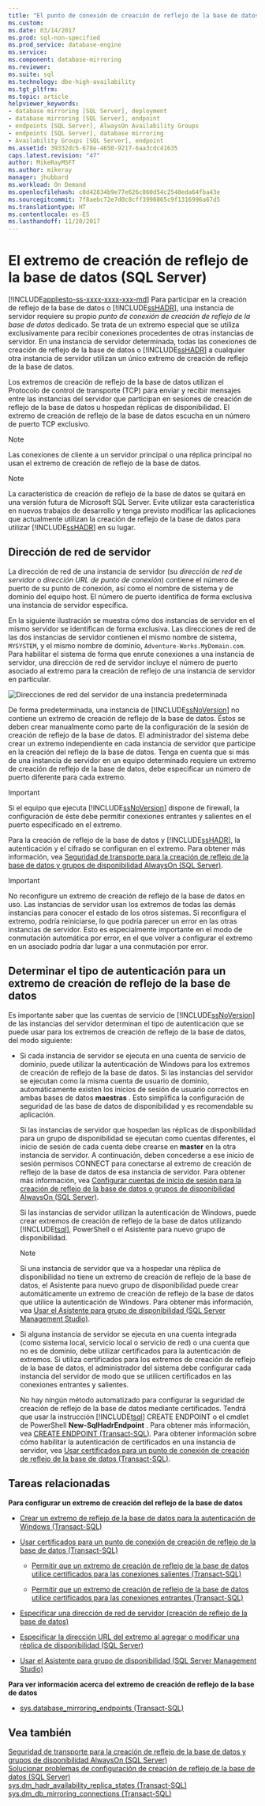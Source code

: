 ```yaml
---
title: "El punto de conexión de creación de reflejo de la base de datos (SQL Server) | Microsoft Docs"
ms.custom: 
ms.date: 03/14/2017
ms.prod: sql-non-specified
ms.prod_service: database-engine
ms.service: 
ms.component: database-mirroring
ms.reviewer: 
ms.suite: sql
ms.technology: dbe-high-availability
ms.tgt_pltfrm: 
ms.topic: article
helpviewer_keywords:
- database mirroring [SQL Server], deployment
- database mirroring [SQL Server], endpoint
- endpoints [SQL Server], AlwaysOn Availability Groups
- endpoints [SQL Server], database mirroring
- Availability Groups [SQL Server], endpoint
ms.assetid: 39332dc5-678e-4650-9217-6aa3cdc41635
caps.latest.revision: "47"
author: MikeRayMSFT
ms.author: mikeray
manager: jhubbard
ms.workload: On Demand
ms.openlocfilehash: c8d42834b9e77e626c860d54c2548eda64fba43e
ms.sourcegitcommit: 7f8aebc72e7d0c8cff3990865c9f1316996a67d5
ms.translationtype: HT
ms.contentlocale: es-ES
ms.lasthandoff: 11/20/2017
---
```

# <a name="the-database-mirroring-endpoint-sql-server"></a>El extremo de creación de reflejo de la base de datos (SQL Server)
[!INCLUDE[appliesto-ss-xxxx-xxxx-xxx-md](../../includes/appliesto-ss-xxxx-xxxx-xxx-md.md)] Para participar en la creación de reflejo de la base de datos o [!INCLUDE[ssHADR](../../includes/sshadr-md.md)], una instancia de servidor requiere su propio *punto de conexión de creación de reflejo de la base de datos* dedicado. Se trata de un extremo especial que se utiliza exclusivamente para recibir conexiones procedentes de otras instancias de servidor. En una instancia de servidor determinada, todas las conexiones de creación de reflejo de la base de datos o [!INCLUDE[ssHADR](../../includes/sshadr-md.md)] a cualquier otra instancia de servidor utilizan un único extremo de creación de reflejo de la base de datos.  
  
 Los extremos de creación de reflejo de la base de datos utilizan el Protocolo de control de transporte (TCP) para enviar y recibir mensajes entre las instancias del servidor que participan en sesiones de creación de reflejo de la base de datos u hospedan réplicas de disponibilidad. El extremo de creación de reflejo de la base de datos escucha en un número de puerto TCP exclusivo.  
  
> [!NOTE]  
>  Las conexiones de cliente a un servidor principal o una réplica principal no usan el extremo de creación de reflejo de la base de datos.  
  
> [!NOTE]  
>  La característica de creación de reflejo de la base de datos se quitará en una versión futura de Microsoft SQL Server. Evite utilizar esta característica en nuevos trabajos de desarrollo y tenga previsto modificar las aplicaciones que actualmente utilizan la creación de reflejo de la base de datos para utilizar [!INCLUDE[ssHADR](../../includes/sshadr-md.md)] en su lugar.  
  
  
##  <a name="ServerNetworkAddress"></a> Dirección de red de servidor  
 La dirección de red de una instancia de servidor (su *dirección de red de servidor* o *dirección URL de punto de conexión*) contiene el número de puerto de su punto de conexión, así como el nombre de sistema y de dominio del equipo host. El número de puerto identifica de forma exclusiva una instancia de servidor específica.  
  
 En la siguiente ilustración se muestra cómo dos instancias de servidor en el mismo servidor se identifican de forma exclusiva. Las direcciones de red de las dos instancias de servidor contienen el mismo nombre de sistema, `MYSYSTEM`, y el mismo nombre de dominio, `Adventure-Works.MyDomain.com`. Para habilitar el sistema de forma que enrute conexiones a una instancia de servidor, una dirección de red de servidor incluye el número de puerto asociado al extremo para la creación de reflejo de una instancia de servidor en particular.  
  
 ![Direcciones de red del servidor de una instancia predeterminada](../../database-engine/availability-groups/windows/media/dbm-2-instances-ports-1-system.gif "Direcciones de red del servidor de una instancia predeterminada")  
  
 De forma predeterminada, una instancia de [!INCLUDE[ssNoVersion](../../includes/ssnoversion-md.md)] no contiene un extremo de creación de reflejo de la base de datos. Éstos se deben crear manualmente como parte de la configuración de la sesión de creación de reflejo de la base de datos. El administrador del sistema debe crear un extremo independiente en cada instancia de servidor que participe en la creación del reflejo de la base de datos. Tenga en cuenta que si más de una instancia de servidor en un equipo determinado requiere un extremo de creación de reflejo de la base de datos, debe especificar un número de puerto diferente para cada extremo.  
  
> [!IMPORTANT]  
>  Si el equipo que ejecuta [!INCLUDE[ssNoVersion](../../includes/ssnoversion-md.md)] dispone de firewall, la configuración de éste debe permitir conexiones entrantes y salientes en el puerto especificado en el extremo.  
  
 Para la creación de reflejo de la base de datos y [!INCLUDE[ssHADR](../../includes/sshadr-md.md)], la autenticación y el cifrado se configuran en el extremo. Para obtener más información, vea [Seguridad de transporte para la creación de reflejo de la base de datos y grupos de disponibilidad AlwaysOn (SQL Server)](../../database-engine/database-mirroring/transport-security-database-mirroring-always-on-availability.md).  
  
> [!IMPORTANT]  
>  No reconfigure un extremo de creación de reflejo de la base de datos en uso. Las instancias de servidor usan los extremos de todas las demás instancias para conocer el estado de los otros sistemas. Si reconfigura el extremo, podría reiniciarse, lo que podría parecer un error en las otras instancias de servidor. Esto es especialmente importante en el modo de conmutación automática por error, en el que volver a configurar el extremo en un asociado podría dar lugar a una conmutación por error.  
  
  
##  <a name="EndpointAuthenticationTypes"></a> Determinar el tipo de autenticación para un extremo de creación de reflejo de la base de datos  
 Es importante saber que las cuentas de servicio de [!INCLUDE[ssNoVersion](../../includes/ssnoversion-md.md)] de las instancias del servidor determinan el tipo de autenticación que se puede usar para los extremos de creación de reflejo de la base de datos, del modo siguiente:  
  
-   Si cada instancia de servidor se ejecuta en una cuenta de servicio de dominio, puede utilizar la autenticación de Windows para los extremos de creación de reflejo de la base de datos. Si las instancias del servidor se ejecutan como la misma cuenta de usuario de dominio, automáticamente existen los inicios de sesión de usuario correctos en ambas bases de datos **maestras** . Esto simplifica la configuración de seguridad de las base de datos de disponibilidad y es recomendable su aplicación.  
  
     Si las instancias de servidor que hospedan las réplicas de disponibilidad para un grupo de disponibilidad se ejecutan como cuentas diferentes, el inicio de sesión de cada cuenta debe crearse en **master** en la otra instancia de servidor. A continuación, deben concederse a ese inicio de sesión permisos CONNECT para conectarse al extremo de creación de reflejo de la base de datos de esa instancia de servidor. Para obtener más información, vea [Configurar cuentas de inicio de sesión para la creación de reflejo de la base de datos o grupos de disponibilidad AlwaysOn (SQL Server)](../../database-engine/database-mirroring/set-up-login-accounts-database-mirroring-always-on-availability.md).  
  
     Si las instancias de servidor utilizan la autenticación de Windows, puede crear extremos de creación de reflejo de la base de datos utilizando [!INCLUDE[tsql](../../includes/tsql-md.md)], PowerShell o el Asistente para nuevo grupo de disponibilidad.  
  
    > [!NOTE]  
    >  Si una instancia de servidor que va a hospedar una réplica de disponibilidad no tiene un extremo de creación de reflejo de la base de datos, el Asistente para nuevo grupo de disponibilidad puede crear automáticamente un extremo de creación de reflejo de la base de datos que utilice la autenticación de Windows. Para obtener más información, vea [Usar el Asistente para grupo de disponibilidad (SQL Server Management Studio)](../../database-engine/availability-groups/windows/use-the-availability-group-wizard-sql-server-management-studio.md).  
  
-   Si alguna instancia de servidor se ejecuta en una cuenta integrada (como sistema local, servicio local o servicio de red) o una cuenta que no es de dominio, debe utilizar certificados para la autenticación de extremos. Si utiliza certificados para los extremos de creación de reflejo de la base de datos, el administrador del sistema debe configurar cada instancia del servidor de modo que se utilicen certificados en las conexiones entrantes y salientes.  
  
     No hay ningún método automatizado para configurar la seguridad de creación de reflejo de la base de datos mediante certificados. Tendrá que usar la instrucción [!INCLUDE[tsql](../../includes/tsql-md.md)] CREATE ENDPOINT o el cmdlet de PowerShell **New-SqlHadrEndpoint** . Para obtener más información, vea [CREATE ENDPOINT (Transact-SQL)](../../t-sql/statements/create-endpoint-transact-sql.md). Para obtener información sobre cómo habilitar la autenticación de certificados en una instancia de servidor, vea [Usar certificados para un punto de conexión de creación de reflejo de la base de datos (Transact-SQL)](../../database-engine/database-mirroring/use-certificates-for-a-database-mirroring-endpoint-transact-sql.md).  
  
  
##  <a name="RelatedTasks"></a> Tareas relacionadas  
 **Para configurar un extremo de creación del reflejo de la base de datos**  
  
-   [Crear un extremo de reflejo de la base de datos para la autenticación de Windows (Transact-SQL)](../../database-engine/database-mirroring/create-a-database-mirroring-endpoint-for-windows-authentication-transact-sql.md)  
  
-   [Usar certificados para un punto de conexión de creación de reflejo de la base de datos (Transact-SQL)](../../database-engine/database-mirroring/use-certificates-for-a-database-mirroring-endpoint-transact-sql.md)  
  
    -   [Permitir que un extremo de creación de reflejo de la base de datos utilice certificados para las conexiones salientes (Transact-SQL)](../../database-engine/database-mirroring/database-mirroring-use-certificates-for-outbound-connections.md)  
  
    -   [Permitir que un extremo de creación de reflejo de la base de datos utilice certificados para las conexiones entrantes (Transact-SQL)](../../database-engine/database-mirroring/database-mirroring-use-certificates-for-inbound-connections.md)  
  
-   [Especificar una dirección de red de servidor (creación de reflejo de la base de datos)](../../database-engine/database-mirroring/specify-a-server-network-address-database-mirroring.md)  
  
-   [Especificar la dirección URL del extremo al agregar o modificar una réplica de disponibilidad (SQL Server)](../../database-engine/availability-groups/windows/specify-endpoint-url-adding-or-modifying-availability-replica.md)  
  
-   [Usar el Asistente para grupo de disponibilidad (SQL Server Management Studio)](../../database-engine/availability-groups/windows/use-the-availability-group-wizard-sql-server-management-studio.md)  
  
 **Para ver información acerca del extremo de creación de reflejo de la base de datos**  
  
-   [sys.database_mirroring_endpoints (Transact-SQL)](../../relational-databases/system-catalog-views/sys-database-mirroring-endpoints-transact-sql.md)  
  
  
## <a name="see-also"></a>Vea también  
 [Seguridad de transporte para la creación de reflejo de la base de datos y grupos de disponibilidad AlwaysOn (SQL Server)](../../database-engine/database-mirroring/transport-security-database-mirroring-always-on-availability.md)   
 [Solucionar problemas de configuración de creación de reflejo de la base de datos (SQL Server)](../../database-engine/database-mirroring/troubleshoot-database-mirroring-configuration-sql-server.md)   
 [sys.dm_hadr_availability_replica_states (Transact-SQL)](../../relational-databases/system-dynamic-management-views/sys-dm-hadr-availability-replica-states-transact-sql.md)   
 [sys.dm_db_mirroring_connections (Transact-SQL)](../../relational-databases/system-dynamic-management-views/database-mirroring-sys-dm-db-mirroring-connections.md)  
  
  
